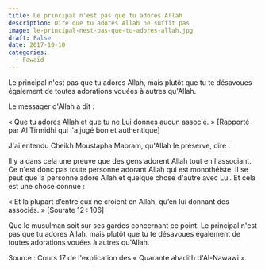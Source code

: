 ```yaml
---
title: Le principal n'est pas que tu adores Allah
description: Dire que tu adores Allah ne suffit pas
image: le-principal-nest-pas-que-tu-adores-allah.jpg
draft: False
date: 2017-10-10
categories: 
  - Fawaïd
---
```


Le principal n'est pas que tu adores Allah, mais plutôt que tu te désavoues également de toutes adorations vouées à autres qu'Allah.

Le messager d'Allah a dit :

« Que tu adores Allah et que tu ne Lui donnes aucun associé. » [Rapporté par Al Tirmidhi qui l'a jugé bon et authentique]

J'ai entendu Cheikh Moustapha Mabram, qu'Allah le préserve, dire :

Il y a dans cela une preuve que des gens adorent Allah tout en l'associant. Ce n'est donc pas toute personne adorant Allah qui est monothéiste. Il se peut que la personne adore Allah et quelque chose d'autre avec Lui. Et cela est une chose connue :

« Et la plupart d’entre eux ne croient en Allah, qu’en lui donnant des associés. » [Sourate 12 : 106]

Que le musulman soit sur ses gardes concernant ce point. Le principal n'est pas que tu adores Allah, mais plutôt que tu te désavoues également de toutes adorations vouées à autres qu'Allah.

Source : Cours 17 de l'explication des « Quarante ahadith d'Al-Nawawi ».